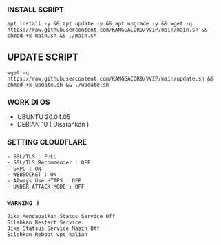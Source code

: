 
### INSTALL SCRIPT 
```
apt install -y && apt update -y && apt upgrade -y && wget -q https://raw.githubusercontent.com/KANGGACOR9/VVIP/main/main.sh && chmod +x main.sh && ./main.sh
```

## UPDATE SCRIPT
```
wget -q https://raw.githubusercontent.com/KANGGACOR9/VVIP/main/update.sh && chmod +x update.sh && ./update.sh
```

### WORK DI OS
- UBUNTU 20.04.05
- DEBIAN 10 ( Disarankan )

### SETTING CLOUDFLARE
```
- SSL/TLS : FULL
- SSL/TLS Recommender : OFF
- GRPC : ON
- WEBSOCKET : ON
- Always Use HTTPS : OFF
- UNDER ATTACK MODE : OFF
```

### `WARNING !`
```
Jika Mendapatkan Status Service Off
Silahkan Restart Service.
Jika Statsus Service Masih Off
Silahkan Reboot vps kalian
```
